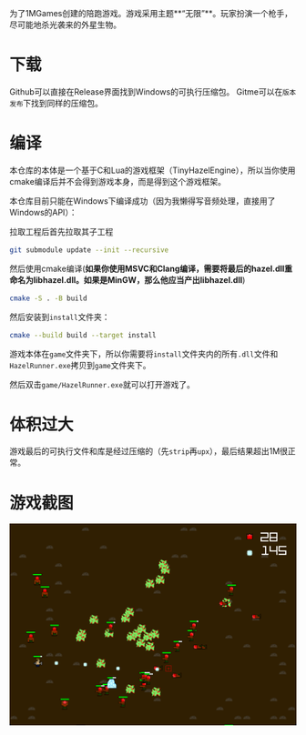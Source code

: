 为了1MGames创建的陪跑游戏。游戏采用主题**“无限”**。玩家扮演一个枪手，尽可能地杀光袭来的外星生物。

# 下载

Github可以直接在Release界面找到Windows的可执行压缩包。
Gitme可以在`版本发布`下找到同样的压缩包。

# 编译

本仓库的本体是一个基于C和Lua的游戏框架（TinyHazelEngine），所以当你使用cmake编译后并不会得到游戏本身，而是得到这个游戏框架。

本仓库目前只能在Windows下编译成功（因为我懒得写音频处理，直接用了Windows的API）：

拉取工程后首先拉取其子工程

```bash
git submodule update --init --recursive
```

然后使用cmake编译(**如果你使用MSVC和Clang编译，需要将最后的hazel.dll重命名为libhazel.dll。如果是MinGW，那么他应当产出libhazel.dll**)

```bash
cmake -S . -B build 
```

然后安装到`install`文件夹：

```bash
cmake --build build --target install
```

游戏本体在`game`文件夹下，所以你需要将`install`文件夹内的所有`.dll`文件和`HazelRunner.exe`拷贝到`game`文件夹下。

然后双击`game/HazelRunner.exe`就可以打开游戏了。

# 体积过大

游戏最后的可执行文件和库是经过压缩的（先`strip`再`upx`），最后结果超出1M很正常。

# 游戏截图

![snapshot](./snapshot/snapshot.png)